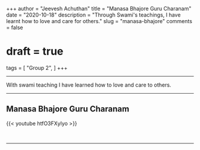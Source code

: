 +++
author = "Jeevesh Achuthan"
title = "Manasa Bhajore Guru Charanam"
date = "2020-10-18"
description = "Through Swami's teachings, I have learnt how to love and care for others."
slug = "manasa-bhajore"
comments = false
# draft = true
tags = [
    "Group 2",
]
+++

---

With swami teaching I have learned how to love and care to others.

---

## Manasa Bhajore Guru Charanam

{{< youtube htfO3FXylyo >}}

<br>

---
